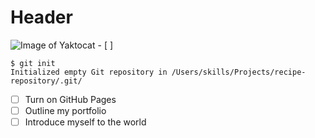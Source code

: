 # Header
![Image of Yaktocat](https://octodex.github.com/images/yaktocat.png)
\- \[ ]
```
$ git init
Initialized empty Git repository in /Users/skills/Projects/recipe-repository/.git/
```
- [ ] Turn on GitHub Pages
- [ ] Outline my portfolio
- [ ] Introduce myself to the world
